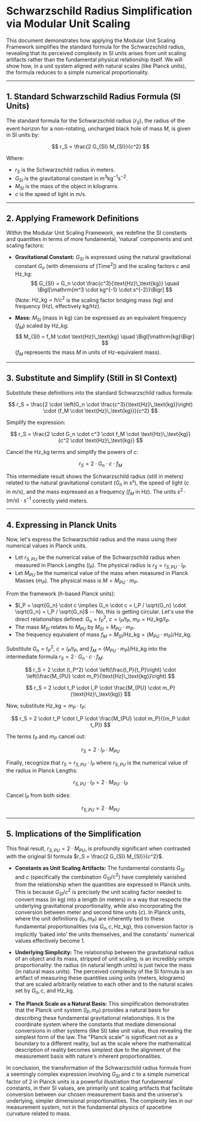 # Schwarzschild Radius Simplification via Modular Unit Scaling

This document demonstrates how applying the Modular Unit Scaling Framework simplifies the standard formula for the Schwarzschild radius, revealing that its perceived complexity in SI units arises from unit scaling artifacts rather than the fundamental physical relationship itself. We will show how, in a unit system aligned with natural scales (like Planck units), the formula reduces to a simple numerical proportionality.

---

## 1. Standard Schwarzschild Radius Formula (SI Units)

The standard formula for the Schwarzschild radius ($r_S$), the radius of the event horizon for a non-rotating, uncharged black hole of mass $M$, is given in SI units by:

$$
r_S = \frac{2 G_{SI} M_{SI}}{c^2}
$$

Where:
*   $r_S$ is the Schwarzschild radius in meters.
*   $G_{SI}$ is the gravitational constant in $\text{m}^3 \text{kg}^{-1} \text{s}^{-2}$.
*   $M_{SI}$ is the mass of the object in kilograms.
*   $c$ is the speed of light in $\text{m/s}$.

---

## 2. Applying Framework Definitions

Within the Modular Unit Scaling Framework, we redefine the SI constants and quantities in terms of more fundamental, 'natural' components and unit scaling factors:

*   **Gravitational Constant:** $G_{SI}$ is expressed using the natural gravitational constant $G_n$ (with dimensions of $\text{[Time}^2]$) and the scaling factors $c$ and $\text{Hz}\_\text{kg}$:
    $$
    G_{SI} = G_n \cdot \frac{c^3}{\text{Hz}\_\text{kg}} \quad \Bigl[\mathrm{m^3 \cdot kg^{-1} \cdot s^{-2}}\Bigr]
    $$
    (Note: $\text{Hz}\_\text{kg} = h/c^2$ is the scaling factor bridging mass (kg) and frequency (Hz), effectively $\text{kg/Hz}$).

*   **Mass:** $M_{SI}$ (mass in kg) can be expressed as an equivalent frequency ($f_M$) scaled by $\text{Hz}\_\text{kg}$:
    $$
    M_{SI} = f_M \cdot \text{Hz}\_\text{kg} \quad \Bigl[\mathrm{kg}\Bigr]
    $$
    ($f_M$ represents the mass $M$ in units of Hz-equivalent mass).

---

## 3. Substitute and Simplify (Still in SI Context)

Substitute these definitions into the standard Schwarzschild radius formula:

$$
r_S = \frac{2 \cdot \left(G_n \cdot \frac{c^3}{\text{Hz}\_\text{kg}}\right) \cdot (f_M \cdot \text{Hz}\_\text{kg})}{c^2}
$$

Simplify the expression:

$$
r_S = \frac{2 \cdot G_n \cdot c^3 \cdot f_M \cdot \text{Hz}\_\text{kg}}{c^2 \cdot \text{Hz}\_\text{kg}}
$$

Cancel the $\text{Hz}\_\text{kg}$ terms and simplify the powers of $c$:

$$
r_S = 2 \cdot G_n \cdot c \cdot f_M
$$

This intermediate result shows the Schwarzschild radius (still in meters) related to the natural gravitational constant ($G_n$ in s²), the speed of light ($c$ in m/s), and the mass expressed as a frequency ($f_M$ in Hz). The units $s^2 \cdot (m/s) \cdot s^{-1}$ correctly yield meters.

---

## 4. Expressing in Planck Units

Now, let's express the Schwarzschild radius and the mass using their numerical values in Planck units.

*   Let $r_{S, PU}$ be the numerical value of the Schwarzschild radius when measured in Planck Lengths ($l_P$). The physical radius is $r_S = r_{S, PU} \cdot l_P$.
*   Let $M_{PU}$ be the numerical value of the mass when measured in Planck Masses ($m_P$). The physical mass is $M = M_{PU} \cdot m_P$.

From the framework ($h$-based Planck units):
*   $l_P = \sqrt{G_n} \cdot c \implies G_n \cdot c = l_P / \sqrt{G_n} \cdot \sqrt{G_n} = l_P / \sqrt{G_n}$ -- No, this is getting circular. Let's use the direct relationships defined: $G_n = t_P^2$, $c = l_P/t_P$, $m_P = \text{Hz}\_\text{kg}/t_P$.
*   The mass $M_{SI}$ relates to $M_{PU}$ by $M_{SI} = M_{PU} \cdot m_P$.
*   The frequency equivalent of mass $f_M = M_{SI} / \text{Hz}\_\text{kg} = (M_{PU} \cdot m_P) / \text{Hz}\_\text{kg}$.

Substitute $G_n = t_P^2$, $c = l_P/t_P$, and $f_M = (M_{PU} \cdot m_P) / \text{Hz}\_\text{kg}$ into the intermediate formula $r_S = 2 \cdot G_n \cdot c \cdot f_M$:

$$
r_S = 2 \cdot (t_P^2) \cdot \left(\frac{l_P}{t_P}\right) \cdot \left(\frac{M_{PU} \cdot m_P}{\text{Hz}\_\text{kg}}\right)
$$

$$
r_S = 2 \cdot t_P \cdot l_P \cdot \frac{M_{PU} \cdot m_P}{\text{Hz}\_\text{kg}}
$$

Now, substitute $\text{Hz}\_\text{kg} = m_P \cdot t_P$:

$$
r_S = 2 \cdot t_P \cdot l_P \cdot \frac{M_{PU} \cdot m_P}{(m_P \cdot t_P)}
$$

The terms $t_P$ and $m_P$ cancel out:

$$
r_S = 2 \cdot l_P \cdot M_{PU}
$$

Finally, recognize that $r_S = r_{S, PU} \cdot l_P$ where $r_{S, PU}$ is the numerical value of the radius in Planck Lengths:

$$
r_{S, PU} \cdot l_P = 2 \cdot M_{PU} \cdot l_P
$$

Cancel $l_P$ from both sides:

$$
r_{S, PU} = 2 \cdot M_{PU}
$$

---

## 5. Implications of the Simplification

This final result, $r_{S, PU} = 2 \cdot M_{PU}$, is profoundly significant when contrasted with the original SI formula $r_S = \frac{2 G_{SI} M_{SI}}{c^2}$.

*   **Constants as Unit Scaling Artifacts:** The fundamental constants $G_{SI}$ and $c$ (specifically the combination $G_{SI}/c^2$) have completely vanished from the relationship when the quantities are expressed in Planck units. This is because $G_{SI}/c^2$ is precisely the unit scaling factor needed to convert mass (in kg) into a length (in meters) in a way that respects the underlying gravitational proportionality, while also incorporating the conversion between meter and second time units ($c$). In Planck units, where the unit definitions ($l_P, m_P$) are inherently tied to these fundamental proportionalities (via $G_n, c, \text{Hz}\_\text{kg}$), this conversion factor is implicitly 'baked into' the units themselves, and the constants' numerical values effectively become 1.

*   **Underlying Simplicity:** The relationship between the gravitational radius of an object and its mass, stripped of unit scaling, is an incredibly simple proportionality: the radius (in natural length units) is just twice the mass (in natural mass units). The perceived complexity of the SI formula is an artifact of measuring these quantities using units (meters, kilograms) that are scaled arbitrarily relative to each other and to the natural scales set by $G_n, c,$ and $\text{Hz}\_\text{kg}$.

*   **The Planck Scale as a Natural Basis:** This simplification demonstrates that the Planck unit system ($l_P, m_P$) provides a natural basis for describing these fundamental gravitational relationships. It is the coordinate system where the constants that mediate dimensional conversions in other systems (like SI) take unit value, thus revealing the simplest form of the law. The "Planck scale" is significant not as a boundary to a different reality, but as the scale where the mathematical description of reality becomes simplest due to the alignment of the measurement basis with nature's inherent proportionalities.

In conclusion, the transformation of the Schwarzschild radius formula from a seemingly complex expression involving $G_{SI}$ and $c$ to a simple numerical factor of 2 in Planck units is a powerful illustration that fundamental constants, in their SI values, are primarily unit scaling artifacts that facilitate conversion between our chosen measurement basis and the universe's underlying, simpler dimensional proportionalities. The complexity lies in our measurement system, not in the fundamental physics of spacetime curvature related to mass.